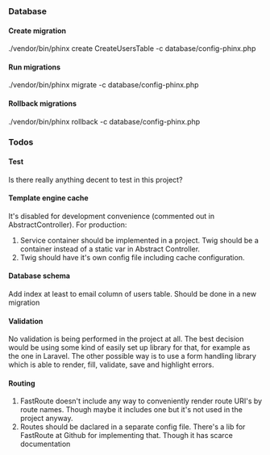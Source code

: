 ### Database

#### Create migration

./vendor/bin/phinx create CreateUsersTable -c database/config-phinx.php


#### Run migrations

./vendor/bin/phinx migrate -c database/config-phinx.php

#### Rollback migrations

./vendor/bin/phinx rollback -c database/config-phinx.php


### Todos

#### Test

Is there really anything decent to test in this project?

#### Template engine cache

It's disabled for development convenience (commented out in AbstractController).
For production:
1. Service container should be implemented in a project. Twig should be a container instead of a
   static var in Abstract Controller.
2. Twig should have it's own config file including cache configuration.

#### Database schema

Add index at least to email column of users table. Should be done in a new migration

#### Validation

No validation is being performed in the project at all. The best decision would be using some kind
of easily set up library for that, for example as the one in Laravel. The other possible way is to
use a form handling library which is able to render, fill, validate, save and highlight errors.

#### Routing

1. FastRoute doesn't include any way to conveniently render route URI's by route names. Though maybe
   it includes one but it's not used in the project anyway.
2. Routes should be daclared in a separate config file. There's a lib for FastRoute at Github for
   implementing that. Though it has scarce documentation
